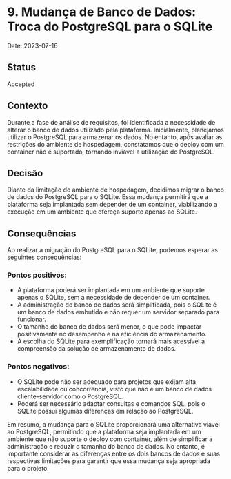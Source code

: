 # 9. Mudança de Banco de Dados: Troca do PostgreSQL para o SQLite

Date: 2023-07-16

## Status

Accepted

## Contexto

Durante a fase de análise de requisitos, foi identificada a necessidade de alterar o banco de dados utilizado pela plataforma. Inicialmente, planejamos utilizar o PostgreSQL para armazenar os dados. No entanto, após avaliar as restrições do ambiente de hospedagem, constatamos que o deploy com um container não é suportado, tornando inviável a utilização do PostgreSQL.

## Decisão

Diante da limitação do ambiente de hospedagem, decidimos migrar o banco de dados do PostgreSQL para o SQLite. Essa mudança permitirá que a plataforma seja implantada sem depender de um container, viabilizando a execução em um ambiente que ofereça suporte apenas ao SQLite. 

## Consequências

Ao realizar a migração do PostgreSQL para o SQLite, podemos esperar as seguintes consequências:

### Pontos positivos:
* A plataforma poderá ser implantada em um ambiente que suporte apenas o SQLite, sem a necessidade de depender de um container.
* A administração do banco de dados será simplificada, pois o SQLite é um banco de dados embutido e não requer um servidor separado para funcionar.
* O tamanho do banco de dados será menor, o que pode impactar positivamente no desempenho e na eficiência do armazenamento.
* A escolha do SQLite para exemplificação tornará mais acessível a compreensão da solução de armazenamento de dados.

### Pontos negativos:
* O SQLite pode não ser adequado para projetos que exijam alta escalabilidade ou concorrência, visto que não é um banco de dados cliente-servidor como o PostgreSQL.
* Poderá ser necessário adaptar consultas e comandos SQL, pois o SQLite possui algumas diferenças em relação ao PostgreSQL.

Em resumo, a mudança para o SQLite proporcionará uma alternativa viável ao PostgreSQL, permitindo que a plataforma seja implantada em um ambiente que não suporte o deploy com container, além de simplificar a administração e reduzir o tamanho do banco de dados. No entanto, é importante considerar as diferenças entre os dois bancos de dados e suas respectivas limitações para garantir que essa mudança seja apropriada para o projeto.
